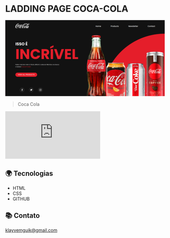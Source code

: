 #  LADDING PAGE COCA-COLA
![preview](./coca-cola/github/laddingpage.png)

> Coca Cola 
> 
![Clique aqui para acessar](https://klayvemguimaraes.github.io/LaddingPage_CocaCola/coca-cola/assets/index.html)

## 🌍 Tecnologias

- HTML
- CSS
- GITHUB

## 📚 Contato

klayvemguik@gmail.com
